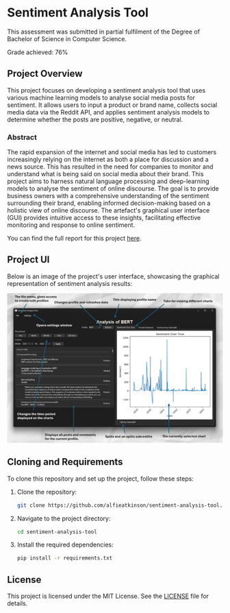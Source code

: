 # Sentiment Analysis Tool

This assessment was submitted in partial fulfilment of the Degree of Bachelor of Science in Computer Science.

Grade achieved: 76%

## Project Overview

This project focuses on developing a sentiment analysis tool that uses various machine learning models to analyse social media posts for sentiment. It allows users to input a product or brand name, collects social media data via the Reddit API, and applies sentiment analysis models to determine whether the posts are positive, negative, or neutral.

### Abstract

The rapid expansion of the internet and social media has led to customers increasingly relying on the internet as both a place for discussion and a news source. This has resulted in the need for companies to monitor and understand what is being said on social media about their brand. This project aims to harness natural language processing and deep-learning models to analyse the sentiment of online discourse. The goal is to provide business owners with a comprehensive understanding of the sentiment surrounding their brand, enabling informed decision-making based on a holistic view of online discourse. The artefact's graphical user interface (GUI) provides intuitive access to these insights, facilitating effective monitoring and response to online sentiment.

You can find the full report for this project [here](https://raw.githubusercontent.com/alfieatkinson/dissertation/main/25715017_Alfie-Atkinson_Final-Report.pdf).

## Project UI

Below is an image of the project's user interface, showcasing the graphical representation of sentiment analysis results:

![Sentiment Analysis Tool UI](https://github.com/alfieatkinson/dissertation/blob/main/figures/main-window-labels.png)

## Cloning and Requirements

To clone this repository and set up the project, follow these steps:

1. Clone the repository:
    ```bash
    git clone https://github.com/alfieatkinson/sentiment-analysis-tool.git
    ```
2. Navigate to the project directory:
    ```bash
    cd sentiment-analysis-tool
    ```
3. Install the required dependencies:
    ```bash
    pip install -r requirements.txt
    ```

## License

This project is licensed under the MIT License. See the [LICENSE](LICENSE) file for details.
